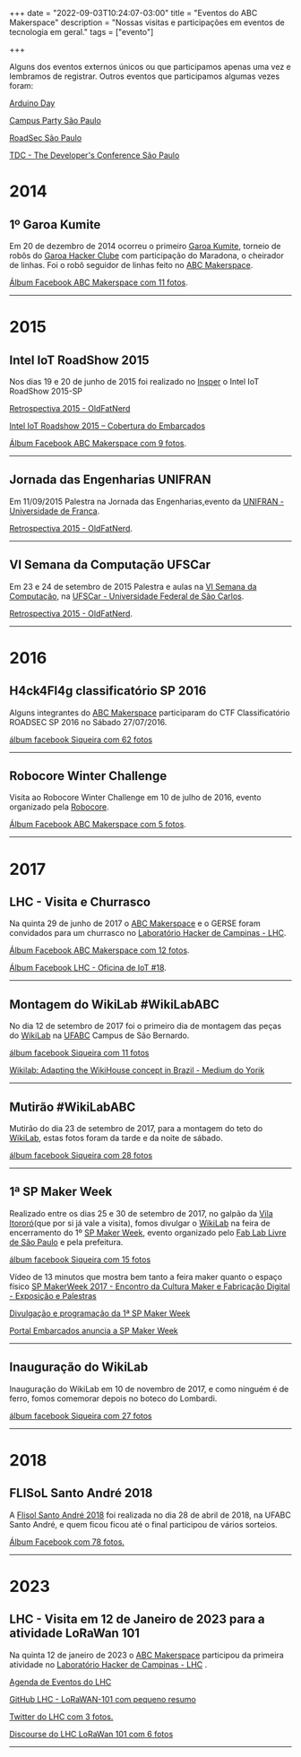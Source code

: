 +++ 
date = "2022-09-03T10:24:07-03:00" 
title = "Eventos do ABC Makerspace" 
description = "Nossas visitas e participações em eventos de tecnologia em geral." 
tags = ["evento"]

+++



Alguns dos eventos externos únicos ou que participamos apenas uma vez e lembramos de registrar.
Outros eventos que participamos algumas vezes foram:

[Arduino Day](https://abcmakerspace.com.br/arduinoday/)

[Campus Party São Paulo](https://abcmakerspace.com.br/campus/)

[RoadSec São Paulo](https://abcmakerspace.com.br/roadsec/)

[TDC - The Developer's Conference São Paulo](https://abcmakerspace.com.br/tdc/)


# 2014
## 1º Garoa Kumite
Em 20 de dezembro de 2014 ocorreu o primeiro [Garoa Kumite](https://garoa.net.br/wiki/Garoa_Kumite), torneio de robôs do [Garoa Hacker Clube](https://garoa.net.br) com participação do  Maradona, o cheirador de linhas. Foi o robô seguidor de linhas feito no [ABC Makerspace](https://abcmakerspace.com.br/).

[Álbum Facebook ABC Makerspace com 11 fotos](https://www.facebook.com/media/set/?set=a.1611848649082482&type=3).
________________________________________

# 2015

## Intel IoT RoadShow 2015
Nos dias 19 e 20 de junho de 2015 foi realizado no [Insper](https://www.insper.edu.br/) o Intel IoT RoadShow 2015-SP

[Retrospectiva 2015 - OldFatNerd](https://oldfatnerd.blogspot.com/2016/02/minha-restrospectiva-2015.html)

[Intel IoT Roadshow 2015 – Cobertura do Embarcados](https://embarcados.com.br/cobertura-intel-iot-roadshow-2015/)

[Álbum Facebook ABC Makerspace com 9 fotos](https://www.facebook.com/media/set/?set=a.1534526553481359&type=3).
________________________________________
## Jornada das Engenharias UNIFRAN
Em 11/09/2015 Palestra na Jornada das Engenharias,evento da [UNIFRAN - Universidade de Franca](https://www.unifran.edu.br/).

[Retrospectiva 2015 - OldFatNerd](https://oldfatnerd.blogspot.com/2016/02/minha-restrospectiva-2015.html).
________________________________________
## VI Semana da Computação UFSCar
Em 23 e 24 de setembro de 2015 Palestra e aulas na [VI Semana da Computação](http://secomp.ufscar.br/), na [UFSCar - Universidade Federal de São Carlos](https://www.ufscar.br/).

[Retrospectiva 2015 - OldFatNerd](https://oldfatnerd.blogspot.com/2016/02/minha-restrospectiva-2015.html).
________________________________________

# 2016
## H4ck4Fl4g classificatório SP 2016
Alguns integrantes do [ABC Makerspace](https://abcmakerspace.com.br/) participaram do CTF Classificatório ROADSEC SP 2016
no Sábado 27/07/2016.

[álbum facebook Siqueira com 62 fotos](https://www.facebook.com/media/set/?set=a.1124265164319416&type=3)
________________________________________
## Robocore Winter Challenge
Visita ao Robocore Winter Challenge em 10 de julho de 2016, evento organizado pela [Robocore](https://www.robocore.net).

[Álbum Facebook ABC Makerspace com 5 fotos](https://www.facebook.com/media/set/?set=a.1746059065661439&type=3).
________________________________________

# 2017

## LHC - Visita e Churrasco

Na quinta 29 de junho de 2017 o [ABC Makerspace](https://abcmakerspace.com.br/) e o GERSE foram convidados para um churrasco no [Laboratório Hacker de Campinas - LHC](https://lhc.net.br).

[Álbum Facebook ABC Makerspace com 12 fotos](https://www.facebook.com/media/set/?set=a.1900666156867395&type=3).

[Álbum Facebook LHC - Oficina de IoT #18](https://www.facebook.com/media/set/?set=a.1392974484150950&type=3).
________________________________________
## Montagem do WikiLab #WikiLabABC
No dia 12 de setembro de 2017 foi o primeiro dia de montagem das peças do [WikiLab](https://www.facebook.com/wikilab.abc) na [UFABC](https://www.ufabc.edu.br/) Campus de São Bernardo. 

[álbum facebook Siqueira com 11 fotos](https://www.facebook.com/media/set/?set=a.1537627702983158&type=3)

[Wikilab: Adapting the WikiHouse concept in Brazil - Medium do Yorik](https://medium.com/wikihouse-stories/wikilab-7d08bc9f3365)
________________________________________
## Mutirão #WikiLabABC
Mutirão do dia 23 de setembro de 2017, para a montagem do teto do [WikiLab](https://www.facebook.com/wikilab.abc), estas fotos foram da tarde e da noite de sábado.

[álbum facebook Siqueira com 28 fotos](https://www.facebook.com/media/set/?set=a.1547856861960242&type=3)
________________________________________
## 1ª SP Maker Week
Realizado entre os dias 25 e 30 de setembro de 2017, no galpão da [Vila Itororó](https://institutopedra.org.br/projetos/vila-itororo/)(que por si já vale a visita), fomos divulgar o [WikiLab](https://www.facebook.com/wikilab.abc) na feira de encerramento do 1º [SP Maker Week](https://www.facebook.com/spmakerweek/), evento organizado pelo [Fab Lab Livre de São Paulo](https://fablablivresp.prefeitura.sp.gov.br/) e pela prefeitura.

[álbum facebook Siqueira com 15 fotos](https://www.facebook.com/media/set/?set=a.1553972478015347&type=3)

Vídeo de 13 minutos que mostra bem tanto a feira maker quanto o espaço físico [SP MakerWeek 2017 - Encontro da Cultura Maker e Fabricação Digital - Exposição e Palestras](https://www.youtube.com/watch?v=_Hs6mfyUAcM)

[Divulgação e programação da 1ª SP Maker Week](https://www.prefeitura.sp.gov.br/cidade/secretarias/inovacao/noticias/index.php?p=241451)

[Portal Embarcados anuncia a SP Maker Week](https://embarcados.com.br/sp-makerweek/)
________________________________________
## Inauguração do WikiLab
Inauguração do WikiLab em 10 de novembro de 2017, e como ninguém é de ferro, fomos comemorar depois no boteco do Lombardi.

[álbum facebook Siqueira com 27 fotos](https://www.facebook.com/media/set/?set=a.1592726694139925&type=3)
________________________________________

# 2018

## FLISoL Santo André 2018

A [Flisol Santo André 2018](https://flisol.info/FLISOL2018/Brasil/SantoAndre) foi realizada no dia 28 de abril de 2018, na UFABC Santo André, e quem ficou ficou até o final participou de vários sorteios.

[Álbum Facebook com 78 fotos.](https://www.facebook.com/media/set/?set=a.2035324956734847&type=3)
________________________________________

# 2023

## LHC - Visita em 12 de Janeiro de 2023 para a atividade LoRaWan 101

Na quinta 12 de janeiro de 2023 o [ABC Makerspace](https://abcmakerspace.com.br/) participou da primeira atividade no [Laboratório Hacker de Campinas - LHC](https://lhc.net.br) .

[Agenda de Eventos do LHC](https://eventos.lhc.net.br/event/lorawan-101-atividade-gratuita)

[GitHub LHC - LoRaWAN-101 com pequeno resumo](https://github.com/lhc/LoRaWAN-101)

[Twitter do LHC com 3 fotos.](https://twitter.com/lhc_campinas/status/1613961723894972418)

[Discourse do LHC LoRaWan 101 com 6 fotos](https://discourse.lhc.net.br/t/12-de-janeiro-de-2023-lorawan-101/392/2)

________________________________________

